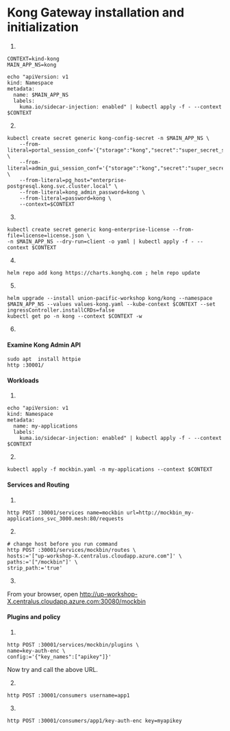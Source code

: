 # Kong Gateway installation and initialization

1.

```
CONTEXT=kind-kong
MAIN_APP_NS=kong

echo "apiVersion: v1
kind: Namespace
metadata:
  name: $MAIN_APP_NS
  labels:
    kuma.io/sidecar-injection: enabled" | kubectl apply -f - --context $CONTEXT
```

2.

```
kubectl create secret generic kong-config-secret -n $MAIN_APP_NS \
    --from-literal=portal_session_conf='{"storage":"kong","secret":"super_secret_salt_string","cookie_name":"portal_session","cookie_samesite":"off","cookie_secure":false}' \
    --from-literal=admin_gui_session_conf='{"storage":"kong","secret":"super_secret_salt_string","cookie_name":"admin_session","cookie_samesite":"off","cookie_secure":false}' \
    --from-literal=pg_host="enterprise-postgresql.kong.svc.cluster.local" \
    --from-literal=kong_admin_password=kong \
    --from-literal=password=kong \
    --context=$CONTEXT
```

3.

```
kubectl create secret generic kong-enterprise-license --from-file=license=license.json \
-n $MAIN_APP_NS --dry-run=client -o yaml | kubectl apply -f - --context $CONTEXT
```

4.

```
helm repo add kong https://charts.konghq.com ; helm repo update
```

5.

```
helm upgrade --install union-pacific-workshop kong/kong --namespace $MAIN_APP_NS --values values-kong.yaml --kube-context $CONTEXT --set ingressController.installCRDs=false
kubectl get po -n kong --context $CONTEXT -w
```

6.

#### Examine Kong Admin API
```
sudo apt  install httpie
http :30001/
```

#### Workloads

1.

```
echo "apiVersion: v1
kind: Namespace
metadata:
  name: my-applications
  labels:
    kuma.io/sidecar-injection: enabled" | kubectl apply -f - --context $CONTEXT
```
2.

```
kubectl apply -f mockbin.yaml -n my-applications --context $CONTEXT
```

#### Services and Routing
1.
```
http POST :30001/services name=mockbin url=http://mockbin_my-applications_svc_3000.mesh:80/requests
```

2.

```
# change host before you run command
http POST :30001/services/mockbin/routes \
hosts:='["up-workshop-X.centralus.cloudapp.azure.com"]' \
paths:='["/mockbin"]' \
strip_path:='true'
```

3.
From your browser, open http://up-workshop-X.centralus.cloudapp.azure.com:30080/mockbin

#### Plugins and policy
1.
```
http POST :30001/services/mockbin/plugins \
name=key-auth-enc \
config:='{"key_names":["apikey"]}'
```

Now try and call the above URL.

2.
```
http POST :30001/consumers username=app1
```
3.
```
http POST :30001/consumers/app1/key-auth-enc key=myapikey
```
